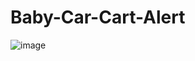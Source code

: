 # Baby-Car-Cart-Alert
![image](https://user-images.githubusercontent.com/31847542/145916744-f3542e4c-1007-4864-a6db-2d448cd4a407.png)
